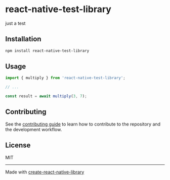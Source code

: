 # react-native-test-library

just a test

## Installation

```sh
npm install react-native-test-library
```

## Usage


```js
import { multiply } from 'react-native-test-library';

// ...

const result = await multiply(3, 7);
```


## Contributing

See the [contributing guide](CONTRIBUTING.md) to learn how to contribute to the repository and the development workflow.

## License

MIT

---

Made with [create-react-native-library](https://github.com/callstack/react-native-builder-bob)
